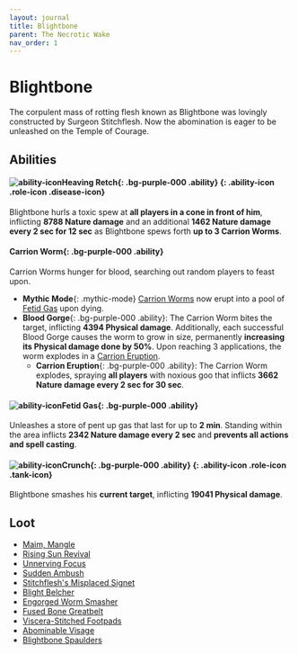```yaml
---
layout: journal
title: Blightbone
parent: The Necrotic Wake
nav_order: 1
---
```


# Blightbone

The corpulent mass of rotting flesh known as Blightbone was lovingly constructed by Surgeon Stitchflesh. Now the abomination is eager to be unleashed on the Temple of Courage.

## Abilities

#### ![ability-icon](https://wow.zamimg.com/images/wow/icons/large/spell_shadow_plaguecloud.jpg)**Heaving Retch**{: .bg-purple-000 .ability}*&nbsp;*{: .ability-icon .role-icon .disease-icon}
Blightbone hurls a toxic spew at **all players in a cone in front of him**, inflicting **8788 Nature damage** and an additional **1462 Nature damage every 2 sec for 12 sec** as Blightbone spews forth **up to 3 Carrion Worms**.

#### **Carrion Worm**{: .bg-purple-000 .ability}
Carrion Worms hunger for blood, searching out random players to feast upon.
  - **Mythic Mode**{: .mythic-mode} [Carrion Worms](#carrion-worm) now erupt into a pool of [Fetid Gas](#fetid-gas) upon dying.
  - **Blood Gorge**{: .bg-purple-000 .ability}: The Carrion Worm bites the target, inflicting **4394 Physical damage**.
Additionally, each successful Blood Gorge causes the worm to grow in size, permanently **increasing its Physical damage done by 50%**.
Upon reaching 3 applications, the worm explodes in a [Carrion Eruption](#carrion-worm).
    - **Carrion Eruption**{: .bg-purple-000 .ability}: The Carrion Worm explodes, spraying **all players** with noxious goo that inflicts **3662 Nature damage every 2 sec for 30 sec**.

#### ![ability-icon](https://wow.zamimg.com/images/wow/icons/large/inv_pet_diseasedsquirrel.jpg)**Fetid Gas**{: .bg-purple-000 .ability}
Unleashes a store of pent up gas that last for up to **2 min**. Standing within the area inflicts **2342 Nature damage every 2 sec** and **prevents all actions and spell casting**.

#### ![ability-icon](https://wow.zamimg.com/images/wow/icons/large/ability_warrior_shieldbreak.jpg)**Crunch**{: .bg-purple-000 .ability}*&nbsp;*{: .ability-icon .role-icon .tank-icon}
Blightbone smashes his **current target**, inflicting **19041 Physical damage**.

## Loot

- [Maim, Mangle](https://shadowlands.wowhead.com/item=183505/maim-mangle)
- [Rising Sun Revival](https://shadowlands.wowhead.com/item=181641/rising-sun-revival)
- [Unnerving Focus](https://shadowlands.wowhead.com/item=181709/unnerving-focus)
- [Sudden Ambush](https://shadowlands.wowhead.com/item=183482/sudden-ambush)
- [Stitchflesh's Misplaced Signet](https://shadowlands.wowhead.com/item=178736/stitchfleshs-misplaced-signet)
- [Blight Belcher](https://shadowlands.wowhead.com/item=178735/blight-belcher)
- [Engorged Worm Smasher](https://shadowlands.wowhead.com/item=178730/engorged-worm-smasher)
- [Fused Bone Greatbelt](https://shadowlands.wowhead.com/item=178734/fused-bone-greatbelt)
- [Viscera-Stitched Footpads](https://shadowlands.wowhead.com/item=178731/viscera-stitched-footpads)
- [Abominable Visage](https://shadowlands.wowhead.com/item=178732/abominable-visage)
- [Blightbone Spaulders](https://shadowlands.wowhead.com/item=178733/blightbone-spaulders)
